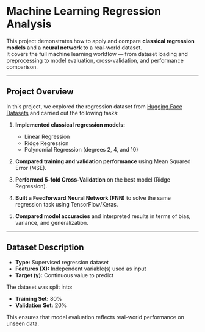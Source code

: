 # Machine Learning Regression Analysis

This project demonstrates how to apply and compare **classical regression models** and a **neural network** to a real-world dataset.  
It covers the full machine learning workflow — from dataset loading and preprocessing to model evaluation, cross-validation, and performance comparison.

---

## Project Overview

In this project, we explored the regression dataset from [Hugging Face Datasets](https://huggingface.co/datasets/ketan0/test_regression_preds) and carried out the following tasks:

1. **Implemented classical regression models:**
   - Linear Regression  
   - Ridge Regression  
   - Polynomial Regression (degrees 2, 4, and 10)

2. **Compared training and validation performance** using Mean Squared Error (MSE).

3. **Performed 5-fold Cross-Validation** on the best model (Ridge Regression).

4. **Built a Feedforward Neural Network (FNN)** to solve the same regression task using TensorFlow/Keras.

5. **Compared model accuracies** and interpreted results in terms of bias, variance, and generalization.

---

## Dataset Description

- **Type:** Supervised regression dataset
- **Features (X):** Independent variable(s) used as input  
- **Target (y):** Continuous value to predict  

The dataset was split into:
- **Training Set:** 80%
- **Validation Set:** 20%

This ensures that model evaluation reflects real-world performance on unseen data.
